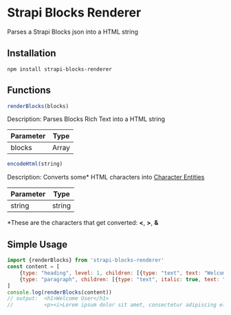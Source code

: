 # Strapi Blocks Renderer
Parses a Strapi Blocks json into a HTML string

## Installation
```
npm install strapi-blocks-renderer
```
## Functions
```javascript
renderBlocks(blocks)
```

Description: Parses Blocks Rich Text into a HTML string

|Parameter|Type |
|---------|-----|
|blocks   |Array|

```javascript
encodeHtml(string)
```

Description: Converts some* HTML characters into [Character Entities](https://www.w3schools.com/html/html_entities.asp)

|Parameter|Type  |
|---------|------|
|string   |string|

*These are the characters that get converted: **<**, **>**, **&**

## Simple Usage
```javascript
import {renderBlocks} from 'strapi-blocks-renderer'
const content = [
    {type: "heading", level: 1, children: [{type: "text", text: "Welcome User"}]},
    {type: "paragraph", children: [{type: "text", italic: true, text: "Lorem ipsum dolor sit amet, consectetur adipiscing elit, sed do eiusmod tempor incididunt ut labore et dolore magna aliqua. Ut enim ad minim veniam, quis nostrud exercitation ullamco laboris nisi ut aliquip ex ea commodo consequat. Duis aute irure dolor in reprehenderit in voluptate velit esse cillum dolore eu fugiat nulla pariatur. Excepteur sint occaecat cupidatat non proident, sunt in culpa qui officia deserunt mollit anim id est laborum."}]}
]
console.log(renderBlocks(content))
// output:  <h1>Welcome User</h1>
//          <p><i>Lorem ipsum dolor sit amet, consectetur adipiscing elit, sed do eiusmod tempor incididunt ut labore et dolore magna aliqua. Ut enim ad minim veniam, quis nostrud exercitation ullamco laboris nisi ut aliquip ex ea commodo consequat. Duis aute irure dolor in reprehenderit in voluptate velit esse cillum dolore eu fugiat nulla pariatur. Excepteur sint occaecat cupidatat non proident, sunt in culpa qui officia deserunt mollit anim id est laborum.</i></p>
```
